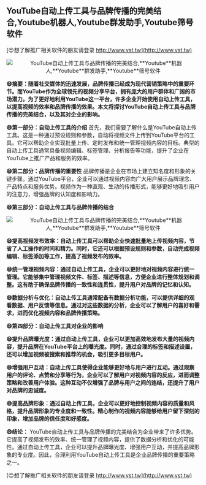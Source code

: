## **YouTube自动上传工具与品牌传播的完美结合,**Youtube**机器人,**Youtube**群发助手,**Youtube**筛号软件**

[😍想了解推广相关软件的朋友请登录 http://www.vst.tw](http://www.vst.tw)

 <center><img src="https://vst.tw/MP4/tuiguang/png/1.png" alt="YouTube自动上传工具与品牌传播的完美结合,**Youtube**机器人,**Youtube**群发助手,**Youtube**筛号软件"></center>

**😄摘要：随着社交媒体的迅速发展，品牌传播已经成为现代营销策略中的重要环节。而YouTube作为全球领先的视频分享平台，拥有庞大的用户群体和广阔的市场潜力。为了更好地利用YouTube这一平台，许多企业开始使用自动上传工具，以提高视频的效率和品牌传播的效果。本文将探讨YouTube自动上传工具与品牌传播的完美结合，以及其对企业的影响。**

**😄第一部分：自动上传工具的介绍**
首先，我们需要了解什么是YouTube自动上传工具。这是一种通过预设规则和参数，自动将视频文件上传到YouTube平台的工具。它可以帮助企业实现批量上传、定时发布和统一管理视频内容的目标。典型的自动上传工具通常具备视频编辑、标签管理、分析报告等功能，提升了企业在YouTube上推广产品和服务的效率。

**😄第二部分：品牌传播的重要性**
品牌传播是企业在市场上建立知名度和形象的关键步骤。通过YouTube平台，企业可以通过视频内容向广大用户展示品牌理念、产品特点和服务优势。视频作为一种直观、生动的传播形式，能够更好地吸引用户的注意力，增强品牌的认知度和影响力。

**😄第三部分：自动上传工具与品牌传播的结合**

 <center><img src="https://vst.tw/MP4/tuiguang/png/5.png" alt="YouTube自动上传工具与品牌传播的完美结合,**Youtube**机器人,**Youtube**群发助手,**Youtube**筛号软件"></center>

**😄提高视频发布效率：自动上传工具可以帮助企业快速批量地上传视频内容，节省了人工操作的时间和精力。同时，它还可以根据预设规则和参数，自动完成视频编辑、标签添加等工作，提高了视频发布的效率。**

**😄统一管理视频内容：通过自动上传工具，企业可以更好地对视频内容进行统一管理。它能够集中管理视频文件、标签、描述等信息，方便企业进行整体规划和调整。这有助于确保品牌传播的一致性和连贯性，提升用户对品牌的记忆和认知。**

**😄数据分析与优化：自动上传工具通常配备有数据分析功能，可以提供详细的观看数据、用户反馈等信息。通过对这些数据的分析，企业可以了解用户的喜好和需求，进而优化视频内容和品牌传播策略。**

**😄第四部分：自动上传工具对企业的影响**

**😄提升品牌曝光度：通过自动上传工具，企业可以更加高效地发布大量的视频内容，提升品牌在YouTube平台上的曝光度。同时，通过合理的标签和描述设置，还可以增加视频被搜索和推荐的机会，吸引更多目标用户。**

**😄增强用户互动：自动上传工具使得企业能够更好地与用户进行互动。通过观察用户的评论、点赞和分享等行为，企业可以了解用户对视频内容的反应，进而调整策略和改善用户体验。这种互动不仅增强了品牌与用户之间的连结，还提升了用户对品牌的忠诚度。**

**😄提高品牌形象：通过自动上传工具，企业可以更好地控制视频内容的质量和风格，提升品牌形象的专业度和一致性。精心制作的视频内容能够给用户留下深刻的印象，增加品牌的信任度和好感度。**

**😄结论：**
YouTube自动上传工具与品牌传播的完美结合为企业带来了许多优势。它提高了视频发布的效率、统一管理了视频内容，提供了数据分析和优化的可能性。通过自动上传工具，企业可以提升品牌曝光度、增强用户互动，并提高品牌形象的专业度。因此，合理利用YouTube自动上传工具是企业品牌传播的重要策略之一。

[😍想了解推广相关软件的朋友请登录 http://www.vst.tw](http://www.vst.tw)



